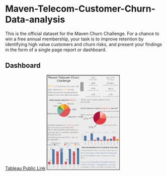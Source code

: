 # Maven-Telecom-Customer-Churn-Data-analysis
 This is the official dataset for the Maven Churn Challenge.  For a chance to win a free annual membership, your task is to improve retention by identifying high value customers and churn risks, and present your findings in the form of a single page report or dashboard.

## Dashboard
[Tableau Public Link](https://public.tableau.com/views/MavenTelecomChurnChallenge_16583945314820/ChurnReport2?:language=en-GB&:display_count=n&:origin=viz_share_link)
[<img src='./Churn Report (2).png' alt='Dashboard' height='300'>](https://github.com/andy3278/MAVEN-TELECOM-Customer-Churn-Data-analysis)